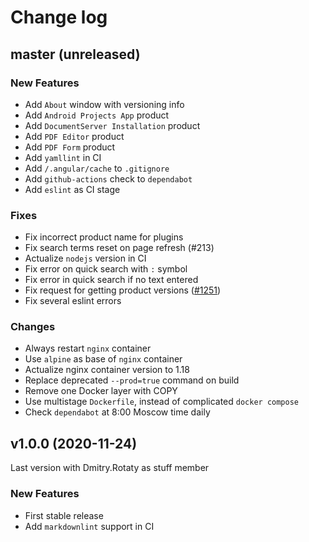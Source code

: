 # Change log

## master (unreleased)

### New Features

* Add `About` window with versioning info
* Add `Android Projects App` product
* Add `DocumentServer Installation` product
* Add `PDF Editor` product
* Add `PDF Form` product
* Add `yamllint` in CI
* Add `/.angular/cache` to `.gitignore`
* Add `github-actions` check to `dependabot`
* Add `eslint` as CI stage

### Fixes

* Fix incorrect product name for plugins
* Fix search terms reset on page refresh (#213)
* Actualize `nodejs` version in CI
* Fix error on quick search with `:` symbol
* Fix error in quick search if no text entered
* Fix request for getting product versions ([#1251](https://github.com/ONLYOFFICE-QA/buguette/issues/1251))
* Fix several eslint errors

### Changes

* Always restart `nginx` container
* Use `alpine` as base of `nginx` container
* Actualize nginx container version to 1.18
* Replace deprecated `--prod=true` command on build
* Remove one Docker layer with COPY
* Use multistage `Dockerfile`, instead of complicated `docker compose`
* Check `dependabot` at 8:00 Moscow time daily

## v1.0.0 (2020-11-24)

Last version with Dmitry.Rotaty as stuff member

### New Features

* First stable release
* Add `markdownlint` support in CI

